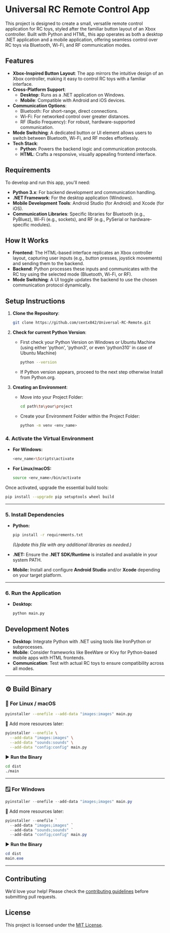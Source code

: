 # Universal RC Remote Control App

This project is designed to create a small, versatile remote control application for RC toys, styled after the familiar button layout of an Xbox controller. Built with Python and HTML, this app operates as both a desktop .NET application and a mobile application, offering seamless control over RC toys via Bluetooth, Wi-Fi, and RF communication modes.

## Features

- **Xbox-Inspired Button Layout**: The app mirrors the intuitive design of an Xbox controller, making it easy to control RC toys with a familiar interface.
- **Cross-Platform Support**:
  - **Desktop**: Runs as a .NET application on Windows.
  - **Mobile**: Compatible with Android and iOS devices.
- **Communication Options**:
  - Bluetooth: For short-range, direct connections.
  - Wi-Fi: For networked control over greater distances.
  - RF (Radio Frequency): For robust, hardware-supported communication.
- **Mode Switching**: A dedicated button or UI element allows users to switch between Bluetooth, Wi-Fi, and RF modes effortlessly.
- **Tech Stack**:
  - **Python**: Powers the backend logic and communication protocols.
  - **HTML**: Crafts a responsive, visually appealing frontend interface.

## Requirements

To develop and run this app, you'll need:

- **Python 3.x**: For backend development and communication handling.
- **.NET Framework**: For the desktop application (Windows).
- **Mobile Development Tools**: Android Studio (for Android) and Xcode (for iOS).
- **Communication Libraries**: Specific libraries for Bluetooth (e.g., PyBluez), Wi-Fi (e.g., sockets), and RF (e.g., PySerial or hardware-specific modules).

## How It Works

- **Frontend**: The HTML-based interface replicates an Xbox controller layout, capturing user inputs (e.g., button presses, joystick movements) and sending them to the backend.
- **Backend**: Python processes these inputs and communicates with the RC toy using the selected mode (Bluetooth, Wi-Fi, or RF).
- **Mode Switching**: A UI toggle updates the backend to use the chosen communication protocol dynamically.

## Setup Instructions

1. **Clone the Repository**:
   ```bash
   git clone https://github.com/centx842/Universal-RC-Remote.git
   ```
   
2. **Check for current Python Version**:
   - First check your Python Version on Windows or Ubuntu Machine (using either 'python', 'python3', or even 'python310' in case of Ubuntu Machine)
     ```bash
     python --version
     ```
   - If Python version appears, proceed to the next step otherwise Install from Python.org.
  
3. **Creating an Environment**: 
   - Move into your Project Folder:
     ```bash
     cd path\to\your\project
     ```
   - Create your Environment Folder within the Project Folder:
     ```bash
     python -m venv <env_name>
     ```

### 4. **Activate the Virtual Environment**

* **For Windows:**

  ```bash
  <env_name>\Scripts\activate
  ```

* **For Linux/macOS:**

  ```bash
  source <env_name>/bin/activate
  ```

Once activated, upgrade the essential build tools:

```bash
pip install --upgrade pip setuptools wheel build
```

---

### 5. **Install Dependencies**

* **Python:**

  ```bash
  pip install -r requirements.txt
  ```

  *(Update this file with any additional libraries as needed.)*

* **.NET:**
  Ensure the **.NET SDK/Runtime** is installed and available in your system PATH.

* **Mobile:**
  Install and configure **Android Studio** and/or **Xcode** depending on your target platform.

---

### 6. **Run the Application**

* **Desktop:**

  ```bash
  python main.py
  ```

## Development Notes

- **Desktop**: Integrate Python with .NET using tools like IronPython or subprocesses.
- **Mobile**: Consider frameworks like BeeWare or Kivy for Python-based mobile apps with HTML frontends.
- **Communication**: Test with actual RC toys to ensure compatibility across all modes.

---

## ⚙️ **Build Binary**

### 🐧 **For Linux / macOS**

```bash
pyinstaller --onefile --add-data "images:images" main.py
```

📁 Add more resources later:

```bash
pyinstaller --onefile \
  --add-data "images:images" \
  --add-data "sounds:sounds" \
  --add-data "config:config" main.py
```

▶️ **Run the Binary**

```bash
cd dist
./main
```

---

### 🪟 **For Windows**

```powershell
pyinstaller --onefile --add-data "images;images" main.py
```

📁 Add more resources later:

```powershell
pyinstaller --onefile `
  --add-data "images;images" `
  --add-data "sounds;sounds" `
  --add-data "config;config" main.py
```

▶️ **Run the Binary**

```powershell
cd dist
main.exe
```

---

## Contributing

We’d love your help! Please check the [contributing guidelines](CONTRIBUTING.md) before submitting pull requests.

## License

This project is licensed under the [MIT License](LICENSE).
